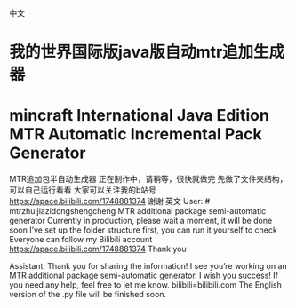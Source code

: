 中文
# 我的世界国际版java版自动mtr追加生成器
# mincraft International Java Edition MTR Automatic Incremental Pack Generator
MTR追加包半自动生成器
正在制作中，请稍等，很快就做完
先做了文件夹结构，可以自己运行看看
大家可以关注我的b站号
https://space.bilibili.com/1748881374
谢谢
英文
User: # mtrzhuijiazidongshengcheng
MTR additional package semi-automatic generator
Currently in production, please wait a moment, it will be done soon
I’ve set up the folder structure first, you can run it yourself to check
Everyone can follow my Bilibili account
https://space.bilibili.com/1748881374
Thank you

Assistant: Thank you for sharing the information! I see you’re working on an MTR additional package semi-automatic generator. I wish you success! If you need any help, feel free to let me know.
bilibili=bilibili.com
The English version of the .py file will be finished soon.
